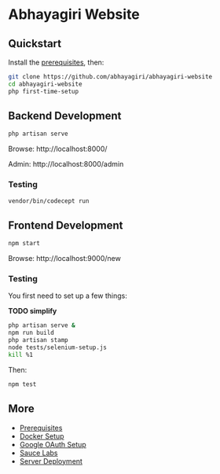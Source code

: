 # Abhayagiri Website

## Quickstart

Install the [prerequisites](docs/prerequisites.md), then:

```sh
git clone https://github.com/abhayagiri/abhayagiri-website
cd abhayagiri-website
php first-time-setup
```

## Backend Development

```sh
php artisan serve
```

Browse: http://localhost:8000/

Admin: http://localhost:8000/admin

### Testing

```sh
vendor/bin/codecept run
```

## Frontend Development

```sh
npm start
```

Browse: http://localhost:9000/new

### Testing

You first need to set up a few things:

**TODO simplify**

```sh
php artisan serve &
npm run build
php artisan stamp
node tests/selenium-setup.js
kill %1
```

Then:

```sh
npm test
```

## More

- [Prerequisites](docs/prerequisites.md)
- [Docker Setup](docs/docker.md)
- [Google OAuth Setup](docs/google-oauth.md)
- [Sauce Labs](docs/saucelabs.md)
- [Server Deployment](https://github.com/abhayagiri/abhayagiri-website-deploy)
